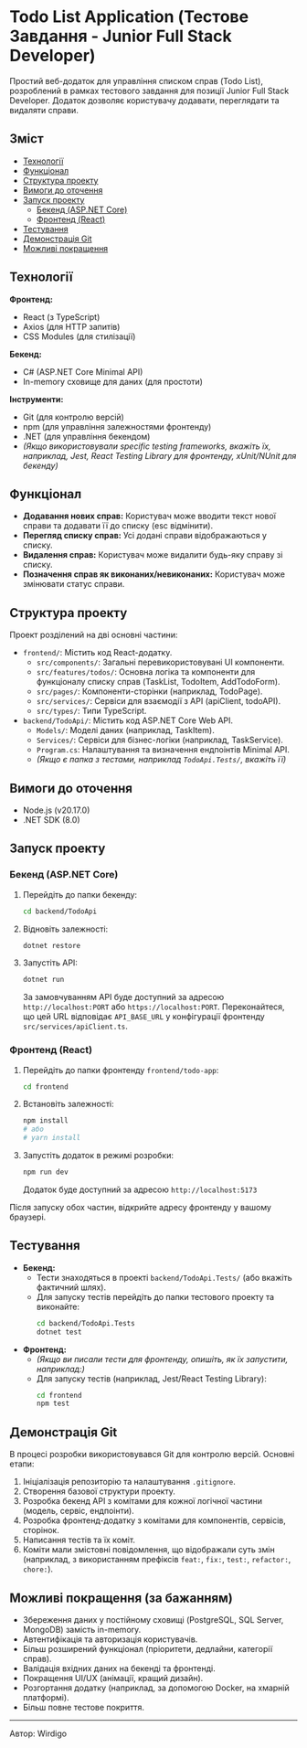 # Todo List Application (Тестове Завдання - Junior Full Stack Developer)

Простий веб-додаток для управління списком справ (Todo List), розроблений в рамках тестового завдання для позиції Junior Full Stack Developer. Додаток дозволяє користувачу додавати, переглядати та видаляти справи.

## Зміст

- [Технології](#технології)
- [Функціонал](#функціонал)
- [Структура проекту](#структура-проекту)
- [Вимоги до оточення](#вимоги-до-оточення)
- [Запуск проекту](#запуск-проекту)
  - [Бекенд (ASP.NET Core)](#бекенд-aspnet-core)
  - [Фронтенд (React)](#фронтенд-react)
- [Тестування](#тестування)
- [Демонстрація Git](#демонстрація-git)
- [Можливі покращення](#можливі-покращення) 

## Технології

**Фронтенд:**
*   React (з TypeScript)
*   Axios (для HTTP запитів)
*   CSS Modules (для стилізації)


**Бекенд:**
*   C# (ASP.NET Core Minimal API)
*   In-memory сховище для даних (для простоти)

**Інструменти:**
*   Git (для контролю версій)
*   npm (для управління залежностями фронтенду)
*   .NET (для управління бекендом)
*   _(Якщо використовували specific testing frameworks, вкажіть їх, наприклад, Jest, React Testing Library для фронтенду, xUnit/NUnit для бекенду)_

## Функціонал

*   **Додавання нових справ:** Користувач може вводити текст нової справи та додавати її до списку (esc відмінити).
*   **Перегляд списку справ:** Усі додані справи відображаються у списку.
*   **Видалення справ:** Користувач може видалити будь-яку справу зі списку.
*   **Позначення справ як виконаних/невиконаних:** Користувач може змінювати статус справи.


## Структура проекту

Проект розділений на дві основні частини:

*   `frontend/`: Містить код React-додатку.
    *   `src/components/`: Загальні перевикористовувані UI компоненти.
    *   `src/features/todos/`: Основна логіка та компоненти для функціоналу списку справ (TaskList, TodoItem, AddTodoForm).
    *   `src/pages/`: Компоненти-сторінки (наприклад, TodoPage).
    *   `src/services/`: Сервіси для взаємодії з API (apiClient, todoAPI).
    *   `src/types/`: Типи TypeScript.
*   `backend/TodoApi/`: Містить код ASP.NET Core Web API.
    *   `Models/`: Моделі даних (наприклад, TaskItem).
    *   `Services/`: Сервіси для бізнес-логіки (наприклад, TaskService).
    *   `Program.cs`: Налаштування та визначення ендпоінтів Minimal API.
    *   _(Якщо є папка з тестами, наприклад `TodoApi.Tests/`, вкажіть її)_

## Вимоги до оточення

*   Node.js (v20.17.0) 
*   .NET SDK (8.0)

## Запуск проекту

### Бекенд (ASP.NET Core)

1.  Перейдіть до папки бекенду:
    ```bash
    cd backend/TodoApi
    ```
2.  Відновіть залежності:
    ```bash
    dotnet restore
    ```
3.  Запустіть API:
    ```bash
    dotnet run
    ```
    За замовчуванням API буде доступний за адресою `http://localhost:PORT` або `https://localhost:PORT`.
    Переконайтеся, що цей URL відповідає `API_BASE_URL` у конфігурації фронтенду `src/services/apiClient.ts`.

### Фронтенд (React)

1.  Перейдіть до папки фронтенду `frontend/todo-app`:
    ```bash
    cd frontend 
    ```
2.  Встановіть залежності:
    ```bash
    npm install
    # або
    # yarn install
    ```
3.  Запустіть додаток в режимі розробки:
    ```bash
    npm run dev
    ```
    Додаток буде доступний за адресою `http://localhost:5173`

Після запуску обох частин, відкрийте адресу фронтенду у вашому браузері.

## Тестування

*   **Бекенд:**
    *   Тести знаходяться в проекті `backend/TodoApi.Tests/` (або вкажіть фактичний шлях).
    *   Для запуску тестів перейдіть до папки тестового проекту та виконайте:
        ```bash
        cd backend/TodoApi.Tests 
        dotnet test
        ```
*   **Фронтенд:**
    *   _(Якщо ви писали тести для фронтенду, опишіть, як їх запустити, наприклад:)_
    *   Для запуску тестів (наприклад, Jest/React Testing Library):
        ```bash
        cd frontend 
        npm test
        ```

## Демонстрація Git

В процесі розробки використовувався Git для контролю версій. Основні етапи:
1.  Ініціалізація репозиторію та налаштування `.gitignore`.
2.  Створення базової структури проекту.
3.  Розробка бекенд API з комітами для кожної логічної частини (модель, сервіс, ендпоінти).
4.  Розробка фронтенд-додатку з комітами для компонентів, сервісів, сторінок.
5.  Написання тестів та їх коміт.
6.  Коміти мали змістовні повідомлення, що відображали суть змін (наприклад, з використанням префіксів `feat:`, `fix:`, `test:`, `refactor:`, `chore:`).


## Можливі покращення (за бажанням)

*   Збереження даних у постійному сховищі (PostgreSQL, SQL Server, MongoDB) замість in-memory.
*   Автентифікація та авторизація користувачів.
*   Більш розширений функціонал (пріоритети, дедлайни, категорії справ).
*   Валідація вхідних даних на бекенді та фронтенді.
*   Покращення UI/UX (анімації, кращий дизайн).
*   Розгортання додатку (наприклад, за допомогою Docker, на хмарній платформі).
*   Більш повне тестове покриття.

---

Автор: Wirdigo